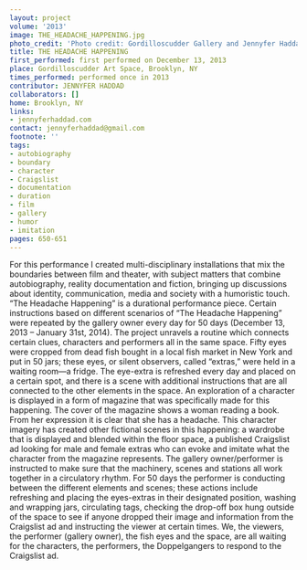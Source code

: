 ```yaml
---
layout: project
volume: '2013'
image: THE_HEADACHE_HAPPENING.jpg
photo_credit: 'Photo credit: Gordilloscudder Gallery and Jennyfer Haddad'
title: THE HEADACHE HAPPENING
first_performed: first performed on December 13, 2013
place: Gordilloscudder Art Space, Brooklyn, NY
times_performed: performed once in 2013
contributor: JENNYFER HADDAD
collaborators: []
home: Brooklyn, NY
links:
- jennyferhaddad.com
contact: jennyferhaddad@gmail.com
footnote: ''
tags:
- autobiography
- boundary
- character
- Craigslist
- documentation
- duration
- film
- gallery
- humor
- imitation
pages: 650-651
---
```


For this performance I created multi-disciplinary installations that mix the boundaries between film and theater, with subject matters that combine autobiography, reality documentation and fiction, bringing up discussions about identity, communication, media and society with a humoristic touch. “The Headache Happening” is a durational performance piece. Certain instructions based on different scenarios of  “The Headache Happening” were repeated by the gallery owner every day for 50 days (December 13, 2013 – January 31st, 2014). The project unravels a routine which connects certain clues, characters and performers all in the same space. Fifty eyes were cropped from dead fish bought in a local fish market in New York and put in 50 jars; these eyes, or silent observers, called “extras,” were held in a waiting room—a fridge. The eye-extra is refreshed every day and placed on a certain spot, and there is a scene with additional instructions that are all connected to the other elements in the space. An exploration of a character is displayed in a form of magazine that was specifically made for this happening. The cover of the magazine shows a woman reading a book. From her expression it is clear that she has a headache. This character imagery has created other fictional scenes in this happening: a wardrobe that is displayed and blended within the floor space, a published Craigslist ad looking for male and female extras who can evoke and imitate what the character from the magazine represents. The gallery owner/performer is instructed to make sure that the machinery, scenes and stations all work together in a circulatory rhythm. For 50 days the performer is conducting between the different elements and scenes; these actions include refreshing and placing the eyes-extras in their designated position, washing and wrapping jars, circulating tags, checking the drop-off box hung outside of the space to see if anyone dropped their image and information from the Craigslist ad and instructing the viewer at certain times. We, the viewers, the performer (gallery owner), the fish eyes and the space, are all waiting for the characters, the performers, the Doppelgangers to respond to the Craigslist ad.
